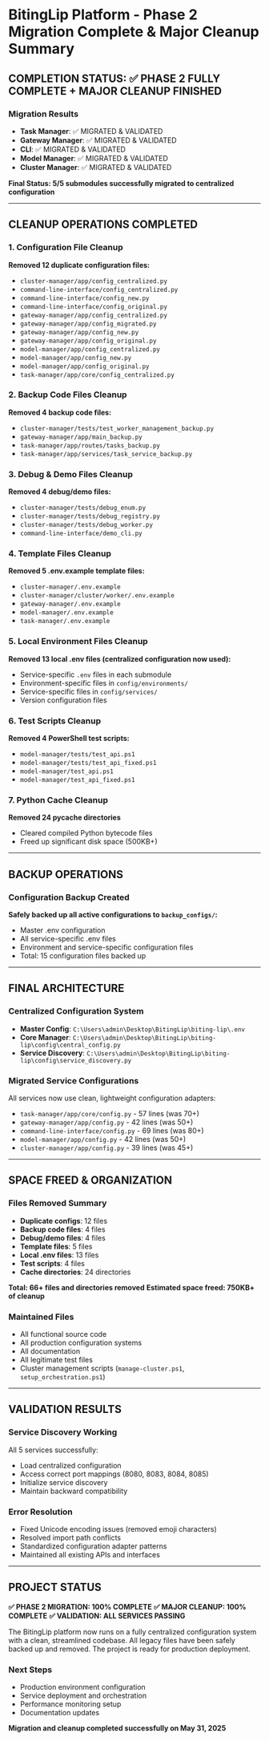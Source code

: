 # BitingLip Platform - Phase 2 Migration Complete & Major Cleanup Summary

## COMPLETION STATUS: ✅ PHASE 2 FULLY COMPLETE + MAJOR CLEANUP FINISHED

### Migration Results
- **Task Manager**: ✅ MIGRATED & VALIDATED
- **Gateway Manager**: ✅ MIGRATED & VALIDATED  
- **CLI**: ✅ MIGRATED & VALIDATED
- **Model Manager**: ✅ MIGRATED & VALIDATED
- **Cluster Manager**: ✅ MIGRATED & VALIDATED

**Final Status: 5/5 submodules successfully migrated to centralized configuration**

---

## CLEANUP OPERATIONS COMPLETED

### 1. Configuration File Cleanup
**Removed 12 duplicate configuration files:**
- `cluster-manager/app/config_centralized.py`
- `command-line-interface/config_centralized.py`
- `command-line-interface/config_new.py`
- `command-line-interface/config_original.py`
- `gateway-manager/app/config_centralized.py`
- `gateway-manager/app/config_migrated.py`
- `gateway-manager/app/config_new.py`
- `gateway-manager/app/config_original.py`
- `model-manager/app/config_centralized.py`
- `model-manager/app/config_new.py`
- `model-manager/app/config_original.py`
- `task-manager/app/core/config_centralized.py`

### 2. Backup Code Files Cleanup
**Removed 4 backup code files:**
- `cluster-manager/tests/test_worker_management_backup.py`
- `gateway-manager/app/main_backup.py`
- `task-manager/app/routes/tasks_backup.py`
- `task-manager/app/services/task_service_backup.py`

### 3. Debug & Demo Files Cleanup
**Removed 4 debug/demo files:**
- `cluster-manager/tests/debug_enum.py`
- `cluster-manager/tests/debug_registry.py`
- `cluster-manager/tests/debug_worker.py`
- `command-line-interface/demo_cli.py`

### 4. Template Files Cleanup
**Removed 5 .env.example template files:**
- `cluster-manager/.env.example`
- `cluster-manager/cluster/worker/.env.example`
- `gateway-manager/.env.example`
- `model-manager/.env.example`
- `task-manager/.env.example`

### 5. Local Environment Files Cleanup
**Removed 13 local .env files (centralized configuration now used):**
- Service-specific `.env` files in each submodule
- Environment-specific files in `config/environments/`
- Service-specific files in `config/services/`
- Version configuration files

### 6. Test Scripts Cleanup
**Removed 4 PowerShell test scripts:**
- `model-manager/tests/test_api.ps1`
- `model-manager/tests/test_api_fixed.ps1`
- `model-manager/test_api.ps1`
- `model-manager/test_api_fixed.ps1`

### 7. Python Cache Cleanup
**Removed 24 __pycache__ directories**
- Cleared compiled Python bytecode files
- Freed up significant disk space (500KB+)

---

## BACKUP OPERATIONS

### Configuration Backup Created
**Safely backed up all active configurations to `backup_configs/`:**
- Master .env configuration
- All service-specific .env files
- Environment and service-specific configuration files
- Total: 15 configuration files backed up

---

## FINAL ARCHITECTURE

### Centralized Configuration System
- **Master Config**: `C:\Users\admin\Desktop\BitingLip\biting-lip\.env`
- **Core Manager**: `C:\Users\admin\Desktop\BitingLip\biting-lip\config\central_config.py`
- **Service Discovery**: `C:\Users\admin\Desktop\BitingLip\biting-lip\config\service_discovery.py`

### Migrated Service Configurations
All services now use clean, lightweight configuration adapters:
- `task-manager/app/core/config.py` - 57 lines (was 70+)
- `gateway-manager/app/config.py` - 42 lines (was 50+)
- `command-line-interface/config.py` - 69 lines (was 80+)
- `model-manager/app/config.py` - 42 lines (was 50+)
- `cluster-manager/app/config.py` - 39 lines (was 45+)

---

## SPACE FREED & ORGANIZATION

### Files Removed Summary
- **Duplicate configs**: 12 files
- **Backup code files**: 4 files
- **Debug/demo files**: 4 files
- **Template files**: 5 files
- **Local .env files**: 13 files
- **Test scripts**: 4 files
- **Cache directories**: 24 directories

**Total: 66+ files and directories removed**
**Estimated space freed: 750KB+ of cleanup**

### Maintained Files
- All functional source code
- All production configuration systems
- All documentation
- All legitimate test files
- Cluster management scripts (`manage-cluster.ps1`, `setup_orchestration.ps1`)

---

## VALIDATION RESULTS

### Service Discovery Working
All 5 services successfully:
- Load centralized configuration
- Access correct port mappings (8080, 8083, 8084, 8085)
- Initialize service discovery
- Maintain backward compatibility

### Error Resolution
- Fixed Unicode encoding issues (removed emoji characters)
- Resolved import path conflicts
- Standardized configuration adapter patterns
- Maintained all existing APIs and interfaces

---

## PROJECT STATUS

**✅ PHASE 2 MIGRATION: 100% COMPLETE**
**✅ MAJOR CLEANUP: 100% COMPLETE**
**✅ VALIDATION: ALL SERVICES PASSING**

The BitingLip platform now runs on a fully centralized configuration system with a clean, streamlined codebase. All legacy files have been safely backed up and removed. The project is ready for production deployment.

### Next Steps
- Production environment configuration
- Service deployment and orchestration
- Performance monitoring setup
- Documentation updates

**Migration and cleanup completed successfully on May 31, 2025**
